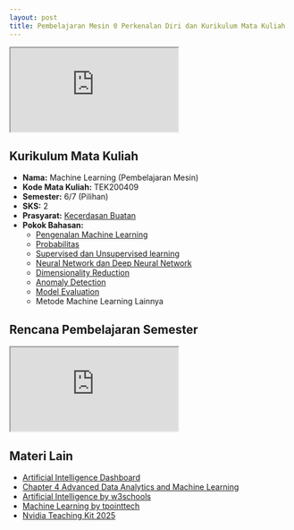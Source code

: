 ```yaml
---
layout: post
title: Pembelajaran Mesin 0 Perkenalan Diri dan Kurikulum Mata Kuliah
---
```


<div class="video-container">
	<iframe src="https://0fajarpurnama0.github.io/cv" title="curriculum vitae"></iframe>
</div>

## Kurikulum Mata Kuliah

*   **Nama:** Machine Learning (Pembelajaran Mesin)
*   **Kode Mata Kuliah:** TEK200409
*   **Semester:** 6/7 (Pilihan)
*   **SKS:** 2
*   **Prasyarat:** [Kecerdasan Buatan](../kecerdasan-buatan)
*   **Pokok Bahasan:**
    *   [Pengenalan Machine Learning](materi1)
    *   [Probabilitas](materi2)
    *   [Supervised dan Unsupervised learning](materi3)
    *   [Neural Network dan Deep Neural Network](materi4)
    *   [Dimensionality Reduction](materi5)
    *   [Anomaly Detection](materi6)
    *   [Model Evaluation](materi7)
    *   Metode Machine Learning Lainnya

## Rencana Pembelajaran Semester

<div class="video-container">
	<iframe src="https://docs.google.com/document/d/e/2PACX-1vRWd3DirUXX180LR_LmkPAOR5bMnz_kCKHwdkMfCyJ8OOZUq8EUFJCQfVZwcj1DlgXWGLJorcRr21NE/pub?embedded=true"></iframe>
</div>

## Materi Lain

- [Artificial Intelligence Dashboard](https://0fajarpurnama0.github.io/tools/2024/02/27/artificial-intelligence-dashboard-copy)
- [Chapter 4 Advanced Data Analytics and Machine Learning](https://docs.google.com/document/d/1SjS3jvL5C6md4xSdP_bHBajqFqOu588BImS5IwetDdw/edit?usp=sharing)
- [Artificial Intelligence by w3schools](https://www.w3schools.com/ai/default.asp)
- [Machine Learning by tpointtech](https://www.tpointtech.com/machine-learning)
- [Nvidia Teaching Kit 2025](https://drive.google.com/drive/folders/1jpK-uDbukkw39g3I9ucNIFb-61UL_p8h?usp=sharing)